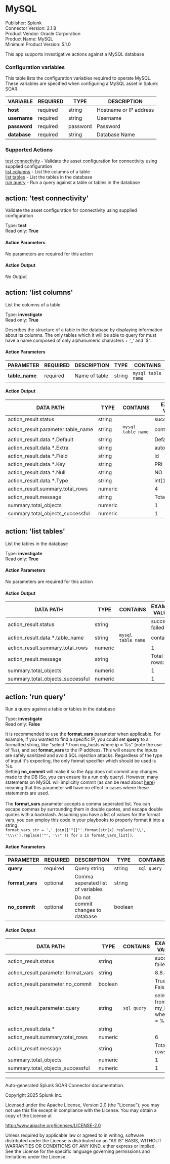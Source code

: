# MySQL

Publisher: Splunk \
Connector Version: 2.1.8 \
Product Vendor: Oracle Corporation \
Product Name: MySQL \
Minimum Product Version: 5.1.0

This app supports investigative actions against a MySQL database

### Configuration variables

This table lists the configuration variables required to operate MySQL. These variables are specified when configuring a MySQL asset in Splunk SOAR.

VARIABLE | REQUIRED | TYPE | DESCRIPTION
-------- | -------- | ---- | -----------
**host** | required | string | Hostname or IP address |
**username** | required | string | Username |
**password** | required | password | Password |
**database** | required | string | Database Name |

### Supported Actions

[test connectivity](#action-test-connectivity) - Validate the asset configuration for connectivity using supplied configuration \
[list columns](#action-list-columns) - List the columns of a table \
[list tables](#action-list-tables) - List the tables in the database \
[run query](#action-run-query) - Run a query against a table or tables in the database

## action: 'test connectivity'

Validate the asset configuration for connectivity using supplied configuration

Type: **test** \
Read only: **True**

#### Action Parameters

No parameters are required for this action

#### Action Output

No Output

## action: 'list columns'

List the columns of a table

Type: **investigate** \
Read only: **True**

Describes the structure of a table in the database by displaying information about its columns. The only tables which it will be able to query for must have a name composed of only alphanumeric characters + '\_' and '$'.

#### Action Parameters

PARAMETER | REQUIRED | DESCRIPTION | TYPE | CONTAINS
--------- | -------- | ----------- | ---- | --------
**table_name** | required | Name of table | string | `mysql table name` |

#### Action Output

DATA PATH | TYPE | CONTAINS | EXAMPLE VALUES
--------- | ---- | -------- | --------------
action_result.status | string | | success failed |
action_result.parameter.table_name | string | `mysql table name` | contact |
action_result.data.\*.Default | string | | Default Value |
action_result.data.\*.Extra | string | | auto_increment |
action_result.data.\*.Field | string | | id |
action_result.data.\*.Key | string | | PRI |
action_result.data.\*.Null | string | | NO |
action_result.data.\*.Type | string | | int(11) |
action_result.summary.total_rows | numeric | | 4 |
action_result.message | string | | Total rows: 4 |
summary.total_objects | numeric | | 1 |
summary.total_objects_successful | numeric | | 1 |

## action: 'list tables'

List the tables in the database

Type: **investigate** \
Read only: **True**

#### Action Parameters

No parameters are required for this action

#### Action Output

DATA PATH | TYPE | CONTAINS | EXAMPLE VALUES
--------- | ---- | -------- | --------------
action_result.status | string | | success failed |
action_result.data.\*.table_name | string | `mysql table name` | contact |
action_result.summary.total_rows | numeric | | 1 |
action_result.message | string | | Total rows: 1 |
summary.total_objects | numeric | | 1 |
summary.total_objects_successful | numeric | | 1 |

## action: 'run query'

Run a query against a table or tables in the database

Type: **investigate** \
Read only: **False**

It is recommended to use the <b>format_vars</b> parameter when applicable. For example, if you wanted to find a specific IP, you could set <b>query</b> to a formatted string, like "select * from my_hosts where ip = %s" (note the use of %s), and set <b>format_vars</b> to the IP address. This will ensure the inputs are safely sanitized and avoid SQL injection attacks. Regardless of the type of input it's expecting, the only format specifier which should be used is %s.<br>Setting <b>no_commit</b> will make it so the App does not commit any changes made to the DB (So, you can ensure its a run only query). However, many statements on MySQL will implicitly commit (as can be read about <a href="https://dev.mysql.com/doc/refman/5.6/en/implicit-commit.html">here</a>) meaning that this parameter will have no effect in cases where these statements are used.<br><br>The <b>format_vars</b> parameter accepts a comma seperated list. You can escape commas by surrounding them in double quotes, and escape double quotes with a backslash. Assuming you have a list of values for the format vars, you can employ this code in your playbooks to properly format it into a string:<br> <code>format_vars_str = ','.join(['"{}"'.format(str(x).replace('\\\\', '\\\\\\\\').replace('"', '\\\\"')) for x in format_vars_list])</code>.

#### Action Parameters

PARAMETER | REQUIRED | DESCRIPTION | TYPE | CONTAINS
--------- | -------- | ----------- | ---- | --------
**query** | required | Query string | string | `sql query` |
**format_vars** | optional | Comma seperated list of variables | string | |
**no_commit** | optional | Do not commit changes to database | boolean | |

#### Action Output

DATA PATH | TYPE | CONTAINS | EXAMPLE VALUES
--------- | ---- | -------- | --------------
action_result.status | string | | success failed |
action_result.parameter.format_vars | string | | 8.8.8.8 |
action_result.parameter.no_commit | boolean | | True False |
action_result.parameter.query | string | `sql query` | select * from my_hosts where ip = %s |
action_result.data.\* | string | | |
action_result.summary.total_rows | numeric | | 6 |
action_result.message | string | | Total rows: 6 |
summary.total_objects | numeric | | 1 |
summary.total_objects_successful | numeric | | 1 |

______________________________________________________________________

Auto-generated Splunk SOAR Connector documentation.

Copyright 2025 Splunk Inc.

Licensed under the Apache License, Version 2.0 (the "License");
you may not use this file except in compliance with the License.
You may obtain a copy of the License at

http://www.apache.org/licenses/LICENSE-2.0

Unless required by applicable law or agreed to in writing,
software distributed under the License is distributed on an "AS IS" BASIS,
WITHOUT WARRANTIES OR CONDITIONS OF ANY KIND, either express or implied.
See the License for the specific language governing permissions and limitations under the License.
